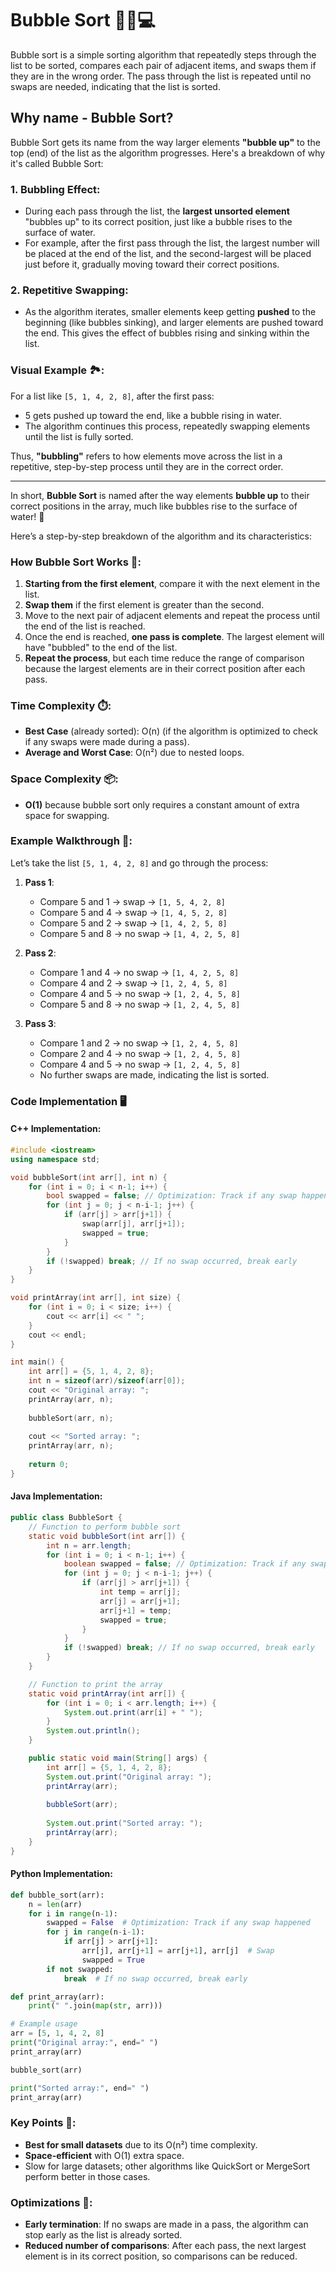 # Bubble Sort 🧑‍🏫💻

Bubble sort is a simple sorting algorithm that repeatedly steps through the list to be sorted, compares each pair of adjacent items, and swaps them if they are in the wrong order. The pass through the list is repeated until no swaps are needed, indicating that the list is sorted.

## Why name - Bubble Sort?

Bubble Sort gets its name from the way larger elements **"bubble up"** to the top (end) of the list as the algorithm progresses. Here's a breakdown of why it's called Bubble Sort:

### 1. **Bubbling Effect:**
   - During each pass through the list, the **largest unsorted element** "bubbles up" to its correct position, just like a bubble rises to the surface of water. 
   - For example, after the first pass through the list, the largest number will be placed at the end of the list, and the second-largest will be placed just before it, gradually moving toward their correct positions.

### 2. **Repetitive Swapping:**
   - As the algorithm iterates, smaller elements keep getting **pushed** to the beginning (like bubbles sinking), and larger elements are pushed toward the end. This gives the effect of bubbles rising and sinking within the list.
   
### Visual Example 🏞️:
For a list like `[5, 1, 4, 2, 8]`, after the first pass:
- 5 gets pushed up toward the end, like a bubble rising in water. 
- The algorithm continues this process, repeatedly swapping elements until the list is fully sorted.

Thus, **"bubbling"** refers to how elements move across the list in a repetitive, step-by-step process until they are in the correct order.

---

In short, **Bubble Sort** is named after the way elements **bubble up** to their correct positions in the array, much like bubbles rise to the surface of water! 🌊

Here’s a step-by-step breakdown of the algorithm and its characteristics:

### How Bubble Sort Works 🔄:
1. **Starting from the first element**, compare it with the next element in the list.
2. **Swap them** if the first element is greater than the second.
3. Move to the next pair of adjacent elements and repeat the process until the end of the list is reached.
4. Once the end is reached, **one pass is complete**. The largest element will have "bubbled" to the end of the list.
5. **Repeat the process**, but each time reduce the range of comparison because the largest elements are in their correct position after each pass.

### Time Complexity ⏱️:
- **Best Case** (already sorted): O(n) (if the algorithm is optimized to check if any swaps were made during a pass).
- **Average and Worst Case**: O(n²) due to nested loops.

### Space Complexity 📦:
- **O(1)** because bubble sort only requires a constant amount of extra space for swapping.

### Example Walkthrough 🧩:
Let’s take the list `[5, 1, 4, 2, 8]` and go through the process:

1. **Pass 1**:
   - Compare 5 and 1 → swap → `[1, 5, 4, 2, 8]`
   - Compare 5 and 4 → swap → `[1, 4, 5, 2, 8]`
   - Compare 5 and 2 → swap → `[1, 4, 2, 5, 8]`
   - Compare 5 and 8 → no swap → `[1, 4, 2, 5, 8]`

2. **Pass 2**:
   - Compare 1 and 4 → no swap → `[1, 4, 2, 5, 8]`
   - Compare 4 and 2 → swap → `[1, 2, 4, 5, 8]`
   - Compare 4 and 5 → no swap → `[1, 2, 4, 5, 8]`
   - Compare 5 and 8 → no swap → `[1, 2, 4, 5, 8]`

3. **Pass 3**:
   - Compare 1 and 2 → no swap → `[1, 2, 4, 5, 8]`
   - Compare 2 and 4 → no swap → `[1, 2, 4, 5, 8]`
   - Compare 4 and 5 → no swap → `[1, 2, 4, 5, 8]`
   - No further swaps are made, indicating the list is sorted.

### Code Implementation 🖥️

#### **C++ Implementation:**

```cpp
#include <iostream>
using namespace std;

void bubbleSort(int arr[], int n) {
    for (int i = 0; i < n-1; i++) {
        bool swapped = false; // Optimization: Track if any swap happened
        for (int j = 0; j < n-i-1; j++) {
            if (arr[j] > arr[j+1]) {
                swap(arr[j], arr[j+1]);
                swapped = true;
            }
        }
        if (!swapped) break; // If no swap occurred, break early
    }
}

void printArray(int arr[], int size) {
    for (int i = 0; i < size; i++) {
        cout << arr[i] << " ";
    }
    cout << endl;
}

int main() {
    int arr[] = {5, 1, 4, 2, 8};
    int n = sizeof(arr)/sizeof(arr[0]);
    cout << "Original array: ";
    printArray(arr, n);
    
    bubbleSort(arr, n);
    
    cout << "Sorted array: ";
    printArray(arr, n);
    
    return 0;
}
```

#### **Java Implementation:**

```java
public class BubbleSort {
    // Function to perform bubble sort
    static void bubbleSort(int arr[]) {
        int n = arr.length;
        for (int i = 0; i < n-1; i++) {
            boolean swapped = false; // Optimization: Track if any swap happened
            for (int j = 0; j < n-i-1; j++) {
                if (arr[j] > arr[j+1]) {
                    int temp = arr[j];
                    arr[j] = arr[j+1];
                    arr[j+1] = temp;
                    swapped = true;
                }
            }
            if (!swapped) break; // If no swap occurred, break early
        }
    }

    // Function to print the array
    static void printArray(int arr[]) {
        for (int i = 0; i < arr.length; i++) {
            System.out.print(arr[i] + " ");
        }
        System.out.println();
    }

    public static void main(String[] args) {
        int arr[] = {5, 1, 4, 2, 8};
        System.out.print("Original array: ");
        printArray(arr);
        
        bubbleSort(arr);
        
        System.out.print("Sorted array: ");
        printArray(arr);
    }
}
```

#### **Python Implementation:**

```python
def bubble_sort(arr):
    n = len(arr)
    for i in range(n-1):
        swapped = False  # Optimization: Track if any swap happened
        for j in range(n-i-1):
            if arr[j] > arr[j+1]:
                arr[j], arr[j+1] = arr[j+1], arr[j]  # Swap
                swapped = True
        if not swapped:
            break  # If no swap occurred, break early

def print_array(arr):
    print(" ".join(map(str, arr)))

# Example usage
arr = [5, 1, 4, 2, 8]
print("Original array:", end=" ")
print_array(arr)

bubble_sort(arr)

print("Sorted array:", end=" ")
print_array(arr)
```

### Key Points 📝:
- **Best for small datasets** due to its O(n²) time complexity.
- **Space-efficient** with O(1) extra space.
- Slow for large datasets; other algorithms like QuickSort or MergeSort perform better in those cases.

### Optimizations 🔧:
- **Early termination**: If no swaps are made in a pass, the algorithm can stop early as the list is already sorted.
- **Reduced number of comparisons**: After each pass, the next largest element is in its correct position, so comparisons can be reduced.
